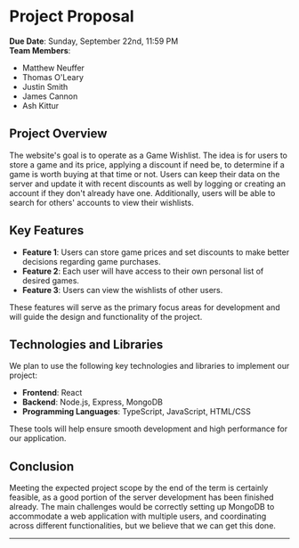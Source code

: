 # Project Proposal

**Due Date**: Sunday, September 22nd, 11:59 PM  
**Team Members**:

- Matthew Neuffer
- Thomas O'Leary
- Justin Smith
- James Cannon
- Ash Kittur

## Project Overview

The website's goal is to operate as a Game Wishlist. The idea is for users to store a game and its price, applying a discount if need be, to determine if a game is worth buying at that time or not. Users can keep their data on the server and update it with recent discounts as well by logging or creating an account if they don't already have one. Additionally, users will be able to search for others' accounts to view their wishlists.

## Key Features

- **Feature 1**: Users can store game prices and set discounts to make better decisions
  regarding game purchases.
- **Feature 2**: Each user will have access to their own personal list of desired games.
- **Feature 3**: Users can view the wishlists of other users.

These features will serve as the primary focus areas for development and will guide the design and functionality of the project.

## Technologies and Libraries

We plan to use the following key technologies and libraries to implement our project:

- **Frontend**: React
- **Backend**: Node.js, Express, MongoDB
- **Programming Languages**: TypeScript, JavaScript, HTML/CSS

These tools will help ensure smooth development and high performance for our application.

## Conclusion

Meeting the expected project scope by the end of the term is certainly feasible, as a good portion of the server development has been finished already. The main challenges would be correctly setting up MongoDB to accommodate a web application with multiple users, and coordinating across different functionalities, but we believe that we can get this done.

---
